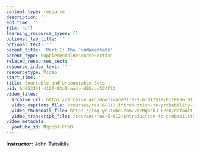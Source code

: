 ```yaml
---
content_type: resource
description: ''
end_time: ''
file: null
learning_resource_types: []
optional_tab_title: ''
optional_text: ''
parent_title: 'Part I: The Fundamentals'
parent_type: SupplementalResourceSection
related_resources_text: ''
resource_index_text: ''
resourcetype: Video
start_time: ''
title: Countable and Uncountable Sets
uid: 6d653151-4127-82a1-aa4e-d55ccc524f22
video_files:
  archive_url: https://archive.org/download/MITRES.6-012S18/MITRES6_012S18_S01-08_300k.mp4
  video_captions_file: /courses/res-6-012-introduction-to-probability-spring-2018/fe6a388ba4225574b93d11c1d7fdc266_MqocbJ-FPo0.vtt
  video_thumbnail_file: https://img.youtube.com/vi/MqocbJ-FPo0/default.jpg
  video_transcript_file: /courses/res-6-012-introduction-to-probability-spring-2018/f02ad8d9ec48b80be9fa3dd31fc9c3e3_MqocbJ-FPo0.pdf
video_metadata:
  youtube_id: MqocbJ-FPo0
---
```


**Instructor:** John Tsitsiklis